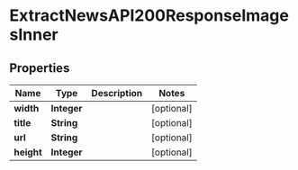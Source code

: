 

# ExtractNewsAPI200ResponseImagesInner

## Properties

Name | Type | Description | Notes
------------ | ------------- | ------------- | -------------
**width** | **Integer** |  |  [optional]
**title** | **String** |  |  [optional]
**url** | **String** |  |  [optional]
**height** | **Integer** |  |  [optional]




